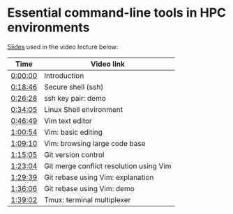 # Essential command-line tools in HPC environments

[Slides](slides/slides-2020-08-13.pdf) used in the video lecture below:

| Time | Video link |
|----------|------------|
| [0:00:00](https://www.youtube.com/watch?v=L-dx73NdfLs&t=0s)    |    Introduction |
| [0:18:46](https://www.youtube.com/watch?v=L-dx73NdfLs&t=1126s) |    Secure shell (ssh) |
| [0:26:28](https://www.youtube.com/watch?v=L-dx73NdfLs&t=1588s) |    ssh key pair: demo |
| [0:34:05](https://www.youtube.com/watch?v=L-dx73NdfLs&t=2045s) |    Linux Shell environment |
| [0:46:49](https://www.youtube.com/watch?v=L-dx73NdfLs&t=2809s) |    Vim text editor |
| [1:00:54](https://www.youtube.com/watch?v=L-dx73NdfLs&t=3654s) |    Vim: basic editing |
| [1:09:10](https://www.youtube.com/watch?v=L-dx73NdfLs&t=4150s) |    Vim: browsing large code base |
| [1:15:05](https://www.youtube.com/watch?v=L-dx73NdfLs&t=4505s) |    Git version control |
| [1:23:04](https://www.youtube.com/watch?v=L-dx73NdfLs&t=4984s) |    Git merge conflict resolution using Vim |
| [1:29:39](https://www.youtube.com/watch?v=L-dx73NdfLs&t=5379s) |    Git rebase using Vim: explanation |
| [1:36:06](https://www.youtube.com/watch?v=L-dx73NdfLs&t=5766s) |    Git rebase using Vim: demo |
| [1:39:02](https://www.youtube.com/watch?v=L-dx73NdfLs&t=5942s) |    Tmux: terminal multiplexer |
